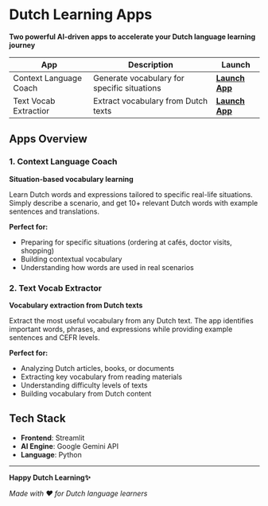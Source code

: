 # Dutch Learning Apps

**Two powerful AI-driven apps to accelerate your Dutch language learning journey**

| App | Description | Launch |
|-----|-------------|--------|
| Context Language Coach | Generate vocabulary for specific situations | **[Launch App](https://context-language-coach.streamlit.app/)** |
| Text Vocab Extractior | Extract vocabulary from Dutch texts | **[Launch App](https://text-vocab-extractor.streamlit.app/)** |


## Apps Overview

### 1. Context Language Coach
**Situation-based vocabulary learning**

Learn Dutch words and expressions tailored to specific real-life situations. Simply describe a scenario, and get 10+ relevant Dutch words with example sentences and translations.

**Perfect for:**
- Preparing for specific situations (ordering at cafés, doctor visits, shopping)
- Building contextual vocabulary
- Understanding how words are used in real scenarios

### 2. Text Vocab Extractor 
**Vocabulary extraction from Dutch texts**

Extract the most useful vocabulary from any Dutch text. The app identifies important words, phrases, and expressions while providing example sentences and CEFR levels.

**Perfect for:**
- Analyzing Dutch articles, books, or documents
- Extracting key vocabulary from reading materials
- Understanding difficulty levels of texts
- Building vocabulary from Dutch content

## Tech Stack

- **Frontend**: Streamlit
- **AI Engine**: Google Gemini API
- **Language**: Python

---

**Happy Dutch Learning✨**

*Made with ❤️ for Dutch language learners*
